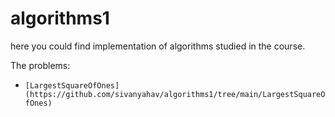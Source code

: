 
# algorithms1
here you could find implementation of algorithms studied in the course. 

The problems:

 - `[LargestSquareOfOnes](https://github.com/sivanyahav/algorithms1/tree/main/LargestSquareOfOnes)`

